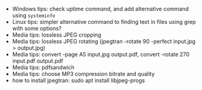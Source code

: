 * Windows tips: check uptime command, and add alternative command using `systeminfo`
* Linux tips: simpler alternative command to finding text in files using grep with some options?
* Media tips: lossless JPEG cropping
* Media tips: lossless JPEG rotating (jpegtran -rotate 90 -perfect input.jpg > output.jpg)
* Media tips: convert -page A5 input.jpg output.pdf, convert -rotate 270 input.pdf output.pdf
* Media tips: pdfsandwich
* Media tips: choose MP3 compression bitrate and quality
* how to install jpegtran: sudo apt install libjpeg-progs

